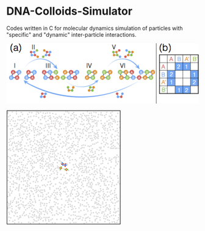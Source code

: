 # DNA-Colloids-Simulator
Codes written in C for molecular dynamics simulation of particles with "specific" and "dynamic" inter-particle interactions.

![](/Figure1.png)

<img src="https://github.com/hidetana18/DNA-Colloids-Simulator/blob/master/GIF.gif" width="300">
